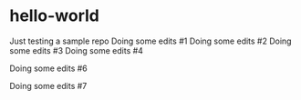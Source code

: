 # hello-world
Just testing a sample repo
Doing some edits #1
Doing some edits #2
Doing some edits #3
Doing some edits #4

Doing some edits #6

Doing some edits #7